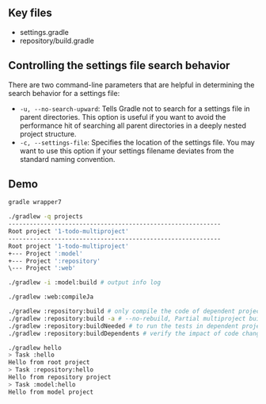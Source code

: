 ## Key files

- settings.gradle
- repository/build.gradle

## Controlling the settings file search behavior

There are two command-line parameters that are helpful in determining the search behavior for a settings file:

- `-u, --no-search-upward`: Tells Gradle not to search for a settings file in parent directories. This option is useful if you want to avoid the performance hit of searching all parent directories in a deeply nested project structure.
- `-c, --settings-file`: Specifies the location of the settings file. You may want to use this option if your settings filename deviates from the standard naming convention.

## Demo

```bash
gradle wrapper7

./gradlew -q projects
------------------------------------------------------------
Root project '1-todo-multiproject'
------------------------------------------------------------
Root project '1-todo-multiproject'
+--- Project ':model'
+--- Project ':repository'
\--- Project ':web'

./gradlew -i :model:build # output info log

./gradlew :web:compileJa

./gradlew :repository:build # only compile the code of dependent projects
./gradlew :repository:build -a # --no-rebuild, Partial multiproject builds
./gradlew :repository:buildNeeded # to run the tests in dependent projects also
./gradlew :repository:buildDependents # verify the impact of code change by building and testing dependent projects

./gradlew hello
> Task :hello
Hello from root project
> Task :repository:hello
Hello from repository project
> Task :model:hello
Hello from model project
```
